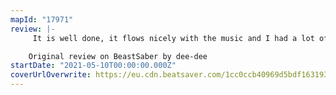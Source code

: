 ```yaml
---
mapId: "17971"
review: |-
     It is well done, it flows nicely with the music and I had a lot of fun playing it. It’s a keeper for me

    Original review on BeastSaber by dee-dee
startDate: "2021-05-10T00:00:00.000Z"
coverUrlOverwrite: https://eu.cdn.beatsaver.com/1cc0ccb40969d5bdf1631930cb3119f4f89c3722.jpg
---
```


